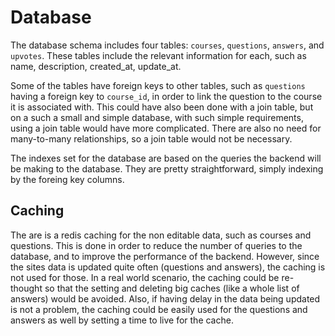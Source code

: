 # Database

The database schema includes four tables: `courses`, `questions`, `answers`, and `upvotes`.
These tables include the relevant information for each, such as name, description, created_at, update_at.

Some of the tables have foreign keys to other tables, such as `questions` having a foreign key to `course_id`, in order to link the question to the course it is associated with. This could have also been done with a join table, but on a such a small and simple database, with such simple requirements, using a join table would have more complicated. There are also no need for many-to-many relationships, so a join table would not be necessary.

The indexes set for the database are based on the queries the backend will be making to the database.
They are pretty straightforward, simply indexing by the foreing key columns.

## Caching

The are is a redis caching for the non editable data, such as courses and questions. This is done in order to reduce the number of queries to the database, and to improve the performance of the backend. However, since the sites data is updated quite often (questions and answers), the caching is not used for those.
In a real world scenario, the caching could be re-thought so that the setting and deleting big caches (like a whole list of answers) would be avoided. Also, if having delay in the data being updated is not a problem, the caching could be easily used for the questions and answers as well by setting a time to live for the cache.

